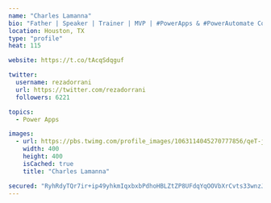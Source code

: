 ```yaml
---
name: "Charles Lamanna"
bio: "Father | Speaker | Trainer | MVP | #PowerApps & #PowerAutomate Community Super User | YouTuber Right-pointing triangle http://youtube.com/c/rezadorrani | Learn - Share - Clockwise rightwards and leftwards open circle arrows"
location: Houston, TX
type: "profile"
heat: 115

website: https://t.co/tAcqSdqguf

twitter:
  username: rezadorrani
  url: https://twitter.com/rezadorrani
  followers: 6221

topics:
  - Power Apps

images:
  - url: https://pbs.twimg.com/profile_images/1063114045270777856/qeT-jpWr_400x400.jpg
    width: 400
    height: 400
    isCached: true
    title: "Charles Lamanna"

secured: "RyhRdyTQr7ir+ip49yhkmIqxbxbPdhoHBLZtZP8UFdqYqOOVbXrCvts33wnzJJDcwgX5VFALWsj9sYDb2rNW6iEiNOZHJ31nUsynheI6KgwYGxDEjqGnNYJrEmfNKzfc0FE7LhDGB22bN652NKFY6WrZLOye5grK4je5pK3oBdmynZQq7kVTAm+A03vvoAwTjIOjUEyNhRal2x5rVJRlNccCWBpki0ZXX+J0H0QsTlB2l8UWnuOD3fTLj2pRfm3+3vrfmvZaiMc1pM3tvJS2BAPdZ2c+D7UdA9/u/r54VM9ovUDrpPC4LVsk70/DsPkvH6UZjaIQc7p9tbMSVtafO5kyasfr4xJSbAJjj5yBJmas7+rPIn29aq7RxQpO5QApQUS+8WgVUv/wcf51UkfMds6oYx2tbRnFu+8622S8vRY=;II134Fs9lyhenlwpPasgUw=="
---
```


